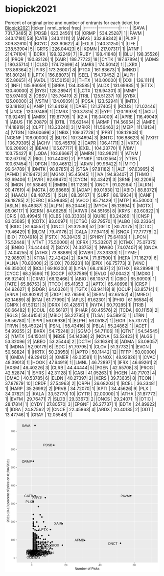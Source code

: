 # biopick2021
Percent of original price and number of entrants for each ticket for [Biopick2021](https://twitter.com/hashtag/Biopick2021)
|ticker | nrml_price| freq|
|:------|----------:|----:|
|SAVA   |  731.73485|    2|
|PDSB   |  623.24561|   13|
|ORMP   |  534.25287|    1|
|PAVM   |  343.17181|   58|
|CATB   |  343.11111|    2|
|ANVS   |  332.88342|    8|
|PLXP   |  309.82610|    1|
|BCYC   |  283.90622|    4|
|EOLS   |  240.31250|    1|
|LIFE   |  238.53904|    5|
|GRTS   |  226.04423|    6|
|KDMN   |  217.07317|    1|
|ATNF   |  214.74104|    1|
|BCRX   |  199.32249|    7|
|RUBY   |  198.41848|    1|
|BLU    |  198.35526|    3|
|PRQR   |  190.82126|    1|
|XAIR   |  188.77722|   18|
|CYTK   |  187.67894|    1|
|ADMS   |  180.35714|    1|
|CLSD   |  174.72699|    4|
|AMRS   |  174.50142|    1|
|LXRX   |  173.86364|    2|
|PIRS   |  173.26007|    8|
|PTGX   |  161.83673|    1|
|MNKD   |  161.80124|    1|
|LPTX   |  156.88073|   11|
|SEEL   |  154.79452|    2|
|AUPH   |  152.80651|    4|
|AVDL   |  151.50150|    3|
|THTX   |  140.00000|    1|
|XXII   |  136.11111|    2|
|INFI   |  135.96059|    1|
|SRRA   |  134.33585|    1|
|ALDX   |  131.69985|    1|
|ETTX   |  130.40000|    2|
|BYSI   |  128.28947|    1|
|LCTX   |  126.94301|    3|
|IMMP   |  125.97403|    2|
|OBSV   |  125.76419|    2|
|TRIL   |  125.51237|   10|
|SYBX   |  125.00000|    2|
|VSTM   |  124.09091|    3|
|PCSA   |  123.52941|    1|
|IMTX   |  123.18182|    6|
|ANIP   |  121.64129|    1|
|DARE   |  121.37405|    1|
|RCUS   |  121.02446|    1|
|JNCE   |  120.97489|    1|
|CMRX   |  120.37815|    2|
|EYPT   |  120.19978|    1|
|ACIU   |  119.92481|    1|
|AMRX   |  119.87705|    1|
|KZIA   |  118.04009|    4|
|APRE   |  116.49049|    1|
|ABUS   |  116.20879|    3|
|DTIL   |  115.62144|    1|
|ARMP   |  114.56954|    2|
|AMPE   |  114.18919|    2|
|CLPT   |  113.23240|    3|
|MRKR   |  111.56463|    2|
|MEIP   |  111.19134|    4|
|VTGN   |  109.60699|    3|
|NBIX   |  109.37728|    1|
|PPBT   |  108.12808|    1|
|NGENF  |  108.00000|    2|
|BLRX   |  107.34694|    3|
|BNTC   |  106.88623|    5|
|VXRT   |  106.79305|    2|
|ACHV   |  106.45570|    2|
|CAPR   |  106.41711|    3|
|VKTX   |  106.20690|    2|
|BEAM   |  105.67717|    1|
|EXEL   |  104.23770|    1|
|VBIV   |  103.75427|    8|
|LQDA   |  103.66667|    2|
|AMRN   |  102.98211|    1|
|ATNM   |  102.67176|    7|
|RIGL   |  101.44092|    2|
|PYNKF  |  101.02564|    2|
|YTEN   |  100.67454|    1|
|OPGN   |  100.46512|    2|
|ARVN   |   99.96422|    1|
|MITO   |   99.64789|    1|
|DMTK   |   98.87851|    2|
|STSA   |   97.81182|    1|
|ALT    |   97.63965|    2|
|AFMD   |   97.19472|   31|
|MGNX   |   95.45045|    1|
|IVA    |   94.93407|    2|
|THMO   |   92.69406|    1|
|AVIR   |   92.68470|    1|
|CYCN   |   92.43421|    3|
|SRNE   |   92.22065|    3|
|IMGN   |   91.53846|    1|
|BMRN   |   91.11239|    1|
|ONCY   |   91.02564|    1|
|ALRN   |   90.47619|    4|
|MGTA   |   89.68668|    3|
|ADAP   |   89.01830|   12|
|XBIO   |   88.83721|    2|
|HAACU  |   88.48725|    1|
|SLN    |   88.39167|    1|
|SURF   |   86.19934|    1|
|CANF   |   86.18785|    2|
|CERC   |   85.98485|    4|
|AVCO   |   85.71429|    1|
|MTP    |   85.50000|    1|
|ASLN   |   85.48387|    3|
|ALPN   |   85.20446|    2|
|MYOV   |   85.13894|    1|
|MGTX   |   85.06117|    1|
|GERN   |   84.66258|    1|
|ARWR   |   84.55165|    8|
|KRYS   |   83.60822|    1|
|CRIS   |   83.49945|   11|
|CLBS   |   83.33333|    3|
|QURE   |   83.24266|    1|
|CNSP   |   83.05085|    1|
|CDTX   |   83.00971|    1|
|CTSO   |   82.79570|    1|
|ALBO   |   82.23364|    1|
|BIOC   |   81.64557|    1|
|ONCT   |   81.32530|   52|
|GRTX   |   80.70175|    1|
|CTIC   |   79.46429|    1|
|BLCM   |   79.41176|    2|
|CALA   |   77.94118|    5|
|SNGX   |   77.77778|    2|
|IBIO   |   77.04918|    2|
|FSTX   |   76.30435|    2|
|SPHRY  |   75.64103|    1|
|LPCN   |   75.52448|    1|
|VTVT   |   75.50000|    4|
|CFRX   |   75.33207|    2|
|CTMX   |   75.07375|    3|
|BNGO   |   74.44444|    7|
|SCYX   |   74.33752|    1|
|NWBO   |   74.07407|    9|
|GNCA   |   74.04255|    3|
|ATHX   |   73.88889|    3|
|CWBR   |   73.33333|    1|
|TYME   |   72.98507|    3|
|KTRA   |   72.42424|    2|
|RAFA   |   71.87500|    1|
|HEPA   |   71.16279|    6|
|ALNA   |   70.80000|    2|
|SIOX   |   70.19231|   18|
|EPIX   |   69.75773|    3|
|VINC   |   69.35000|    2|
|BCLI   |   69.16300|    3|
|LYRA   |   68.41637|    2|
|GTHX   |   68.28998|    1|
|CYCC   |   68.25596|   11|
|COCP   |   67.37589|    1|
|EVLO   |   67.00422|    1|
|MDXG   |   66.92140|    1|
|CRMD   |   66.12466|    1|
|ABIO   |   66.10577|    1|
|CBIO   |   65.90909|    1|
|FATE   |   65.86753|    3|
|TTOO   |   65.41353|    2|
|APTX   |   65.40698|    1|
|CRSP   |   64.92627|    1|
|SDGR   |   64.63261|    1|
|TGTX   |   63.94118|    8|
|OCUP   |   63.85714|    1|
|VRNA   |   63.80282|    2|
|ZIOP   |   62.76596|    5|
|SESN   |   62.65152|    4|
|MREO   |   62.14689|    8|
|BTAI   |   61.77990|    1|
|APLS   |   61.62301|    1|
|PHIO   |   61.56584|    6|
|GNPX   |   61.50121|    3|
|DRRX   |   61.42857|    1|
|NVTA   |   60.79285|    1|
|TRIB   |   60.66482|    1|
|OCUL   |   60.56197|    1|
|PHAR   |   60.45576|    2|
|TCDA   |   60.11158|    2|
|RGLS   |   58.46154|    3|
|MBIO   |   58.22785|    1|
|TLSA   |   56.58915|    1|
|LTRN   |   56.56780|    1|
|SPPI   |   56.06936|    1|
|BLPH   |   56.05187|    1|
|EIGR   |   55.73770|    2|
|TRVN   |   55.45024|    1|
|PSNL   |   55.43416|    3|
|PBLA   |   55.24862|    1|
|ACET   |   54.99255|    2|
|BXRX   |   54.75248|    2|
|SGMO   |   54.71106|   11|
|QTNT   |   54.54545|    2|
|YMTX   |   54.15041|    1|
|NBSE   |   54.14286|    2|
|NCNA   |   53.52423|    1|
|ALGS   |   53.32096|    2|
|ABEO   |   53.25444|    2|
|DCTH   |   53.16381|    3|
|ADMA   |   53.08057|    1|
|MDNA   |   52.90179|    6|
|SDC    |   51.79795|    1|
|CLOV   |   51.37732|    1|
|EVGN   |   50.58824|    1|
|HRTX   |   50.28958|    1|
|APTO   |   50.11442|   12|
|TFFP   |   50.00000|    1|
|GMDA   |   49.29412|    3|
|OMER   |   49.03581|    1|
|NNOX   |   48.92826|    1|
|CVAC   |   48.39013|    1|
|HOOK   |   47.64919|    1|
|LMNL   |   46.72897|    1|
|IFRX   |   46.69261|    2|
|AXSM   |   46.40226|    3|
|CLRB   |   44.44444|    5|
|PGEN   |   42.55708|    3|
|PROG   |   42.52874|    1|
|SYRS   |   42.31128|    1|
|CASI   |   41.05263|    1|
|HGEN   |   40.71703|    4|
|DMAC   |   40.53785|    6|
|ELDN   |   40.27397|    2|
|XERS   |   39.73635|    8|
|TCON   |   37.87879|   10|
|CRDF   |   37.54963|    2|
|ORPH   |   36.68203|    1|
|BCEL   |   36.33481|    1|
|HARP   |   35.26992|    2|
|PRVB   |   34.72070|    1|
|KPTI   |   34.45626|    9|
|PLX    |   34.07821|    2|
|KALA   |   33.52770|   10|
|CYTR   |   32.00000|    1|
|ATHA   |   31.87773|    1|
|EVFM   |   29.76471|    7|
|SLDB   |   29.33673|    2|
|ONCS   |   29.24071|    1|
|OTIC   |   28.17814|    1|
|CYDY   |   27.80570|    3|
|EPGNF  |   26.27737|    1|
|BDTX   |   24.89922|    1|
|IDRA   |   24.87562|    2|
|CNCE   |   22.45863|    4|
|ARDX   |   20.40185|    2|
|ODT    |   13.47746|    1|
|GRAY   |   12.05548|    1|
![retvspicks](biopicks.png?raw=true)
